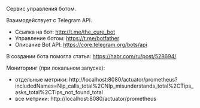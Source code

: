 Сервис управления ботом.

Взаимодействует с Telegram API.
 * Ссылка на бот: http://t.me/the_cure_bot
 * Управление ботом: https://t.me/botfather
 * Описание Bot API: https://core.telegram.org/bots/api

В создании бота помогла статья: https://habr.com/ru/post/528694/

Мониторинг (при локальном запуске): 
- отдельные метрики: http://localhost:8080/actuator/prometheus?includedNames=Nlp_calls_total%2CNlp_misunderstands_total%2CTips_asks_total%2CTips_not_found_total
- все метрики: http://localhost:8080/actuator/prometheus
